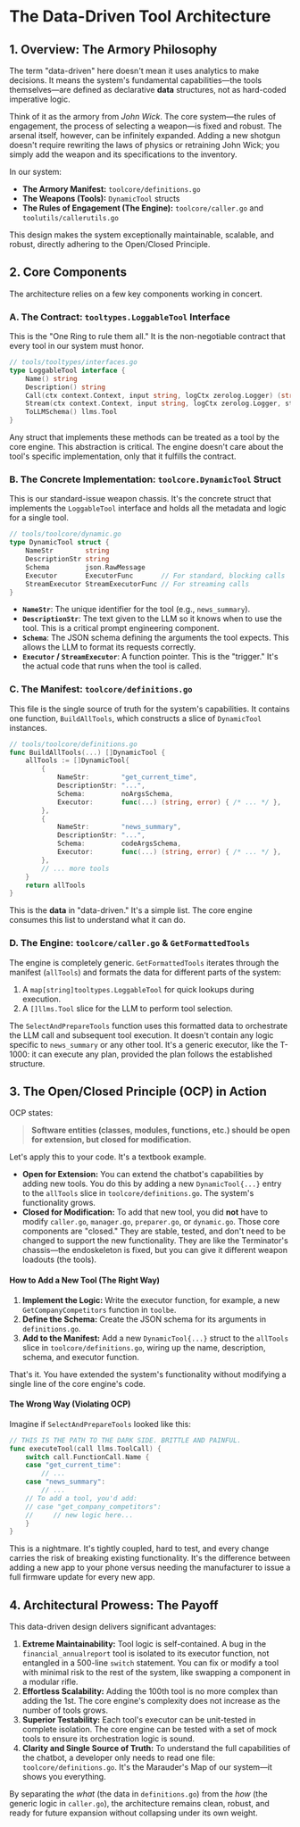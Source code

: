 # The Data-Driven Tool Architecture

## 1. Overview: The Armory Philosophy

The term "data-driven" here doesn't mean it uses analytics to make decisions. It means the system's fundamental capabilities—the tools themselves—are defined as declarative **data** structures, not as hard-coded imperative logic.

Think of it as the armory from *John Wick*. The core system—the rules of engagement, the process of selecting a weapon—is fixed and robust. The arsenal itself, however, can be infinitely expanded. Adding a new shotgun doesn't require rewriting the laws of physics or retraining John Wick; you simply add the weapon and its specifications to the inventory.

In our system:
- **The Armory Manifest:** `toolcore/definitions.go`
- **The Weapons (Tools):** `DynamicTool` structs
- **The Rules of Engagement (The Engine):** `toolcore/caller.go` and `toolutils/callerutils.go`

This design makes the system exceptionally maintainable, scalable, and robust, directly adhering to the Open/Closed Principle.

## 2. Core Components

The architecture relies on a few key components working in concert.

### A. The Contract: `tooltypes.LoggableTool` Interface

This is the "One Ring to rule them all." It is the non-negotiable contract that every tool in our system must honor.

```go
// tools/tooltypes/interfaces.go
type LoggableTool interface {
	Name() string
	Description() string
	Call(ctx context.Context, input string, logCtx zerolog.Logger) (string, error)
	Stream(ctx context.Context, input string, logCtx zerolog.Logger, streamChan chan<- StreamEvent, requestID string) error
	ToLLMSchema() llms.Tool
}
```

Any struct that implements these methods can be treated as a tool by the core engine. This abstraction is critical. The engine doesn't care about the tool's specific implementation, only that it fulfills the contract.

### B. The Concrete Implementation: `toolcore.DynamicTool` Struct

This is our standard-issue weapon chassis. It's the concrete struct that implements the `LoggableTool` interface and holds all the metadata and logic for a single tool.

```go
// tools/toolcore/dynamic.go
type DynamicTool struct {
	NameStr        string
	DescriptionStr string
	Schema         json.RawMessage
	Executor       ExecutorFunc       // For standard, blocking calls
	StreamExecutor StreamExecutorFunc // For streaming calls
}
```

- **`NameStr`**: The unique identifier for the tool (e.g., `news_summary`).
- **`DescriptionStr`**: The text given to the LLM so it knows when to use the tool. This is a critical prompt engineering component.
- **`Schema`**: The JSON schema defining the arguments the tool expects. This allows the LLM to format its requests correctly.
- **`Executor` / `StreamExecutor`**: A function pointer. This is the "trigger." It's the actual code that runs when the tool is called.

### C. The Manifest: `toolcore/definitions.go`

This file is the single source of truth for the system's capabilities. It contains one function, `BuildAllTools`, which constructs a slice of `DynamicTool` instances.

```go
// tools/toolcore/definitions.go
func BuildAllTools(...) []DynamicTool {
	allTools := []DynamicTool{
		{
			NameStr:        "get_current_time",
			DescriptionStr: "...",
			Schema:         noArgsSchema,
			Executor:       func(...) (string, error) { /* ... */ },
		},
		{
			NameStr:        "news_summary",
			DescriptionStr: "...",
			Schema:         codeArgsSchema,
			Executor:       func(...) (string, error) { /* ... */ },
		},
        // ... more tools
    }
    return allTools
}
```

This is the **data** in "data-driven." It's a simple list. The core engine consumes this list to understand what it can do.

### D. The Engine: `toolcore/caller.go` & `GetFormattedTools`

The engine is completely generic. `GetFormattedTools` iterates through the manifest (`allTools`) and formats the data for different parts of the system:
1.  A `map[string]tooltypes.LoggableTool` for quick lookups during execution.
2.  A `[]llms.Tool` slice for the LLM to perform tool selection.

The `SelectAndPrepareTools` function uses this formatted data to orchestrate the LLM call and subsequent tool execution. It doesn't contain any logic specific to `news_summary` or any other tool. It's a generic executor, like the T-1000: it can execute any plan, provided the plan follows the established structure.

## 3. The Open/Closed Principle (OCP) in Action

OCP states:

> **Software entities (classes, modules, functions, etc.) should be open for extension, but closed for modification.**

Let's apply this to your code. It's a textbook example.

*   **Open for Extension:** You can extend the chatbot's capabilities by adding new tools. You do this by adding a new `DynamicTool{...}` entry to the `allTools` slice in `toolcore/definitions.go`. The system's functionality grows.
*   **Closed for Modification:** To add that new tool, you did **not** have to modify `caller.go`, `manager.go`, `preparer.go`, or `dynamic.go`. Those core components are "closed." They are stable, tested, and don't need to be changed to support the new functionality. They are like the Terminator's chassis—the endoskeleton is fixed, but you can give it different weapon loadouts (the tools).

#### How to Add a New Tool (The Right Way)

1.  **Implement the Logic:** Write the executor function, for example, a new `GetCompanyCompetitors` function in `toolbe`.
2.  **Define the Schema:** Create the JSON schema for its arguments in `definitions.go`.
3.  **Add to the Manifest:** Add a new `DynamicTool{...}` struct to the `allTools` slice in `toolcore/definitions.go`, wiring up the name, description, schema, and executor function.

That's it. You have extended the system's functionality without modifying a single line of the core engine's code.

#### The Wrong Way (Violating OCP)

Imagine if `SelectAndPrepareTools` looked like this:

```go
// THIS IS THE PATH TO THE DARK SIDE. BRITTLE AND PAINFUL.
func executeTool(call llms.ToolCall) {
    switch call.FunctionCall.Name {
    case "get_current_time":
        // ...
    case "news_summary":
        // ...
    // To add a tool, you'd add:
    // case "get_company_competitors":
    //     // new logic here...
    }
}
```

This is a nightmare. It's tightly coupled, hard to test, and every change carries the risk of breaking existing functionality. It's the difference between adding a new app to your phone versus needing the manufacturer to issue a full firmware update for every new app.

## 4. Architectural Prowess: The Payoff

This data-driven design delivers significant advantages:

1.  **Extreme Maintainability:** Tool logic is self-contained. A bug in the `financial_annualreport` tool is isolated to its executor function, not entangled in a 500-line `switch` statement. You can fix or modify a tool with minimal risk to the rest of the system, like swapping a component in a modular rifle.
2.  **Effortless Scalability:** Adding the 100th tool is no more complex than adding the 1st. The core engine's complexity does not increase as the number of tools grows.
3.  **Superior Testability:** Each tool's executor can be unit-tested in complete isolation. The core engine can be tested with a set of mock tools to ensure its orchestration logic is sound.
4.  **Clarity and Single Source of Truth:** To understand the full capabilities of the chatbot, a developer only needs to read one file: `toolcore/definitions.go`. It's the Marauder's Map of our system—it shows you everything.

By separating the *what* (the data in `definitions.go`) from the *how* (the generic logic in `caller.go`), the architecture remains clean, robust, and ready for future expansion without collapsing under its own weight.
